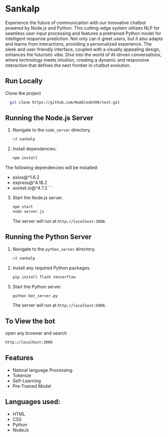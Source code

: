 
# Sankalp

Experience the future of communication with our innovative chatbot powered by Node.js and Python. This cutting-edge system utilizes NLP for seamless user input processing and features a pretrained Python model for intelligent response prediction. Not only can it greet users, but it also adapts and learns from interactions, providing a personalized experience. The sleek and user-friendly interface, coupled with a visually appealing design, enhances the futuristic vibe. Dive into the world of AI-driven conversations, where technology meets intuition, creating a dynamic and responsive interaction that defines the next frontier in chatbot evolution.


## Run Locally

Clone the project

```bash
  git clone https://github.com/Humbledot00/test.git
```

## Running the Node.js Server

1. Navigate to the `node_server` directory.

    ```bash
    cd sankalp
    ```

2. Install dependencies.

    ```bash
    npm install

The following dependencies will be installed:

   - axios@^1.6.2
   - express@^4.18.2
   - socket.io@^4.7.2
    ```

3. Start the Node.js server.

    ```bash
    npm start
	node server.js
    ```

   The server will run at `http://localhost:3000`.



## Running the Python Server

1. Navigate to the `python_server` directory.

    ```bash
    cd sankalp
    ```

2. Install any required Python packages.

    ```bash
    pip install flask tensorflow 
    ```

3. Start the Python server.

    ```bash
    python bot_server.py
    ```

   The server will run at `http://localhost:5000`.

## To View the bot

open any browser and search
```bash
http://localhost:3000
```
## Features


* Natural language Processing
* Tokenize
* Self-Learning
* Pre-Trained Model

## Languages used: 
* HTML
* CSS
* Python
* NodeJs